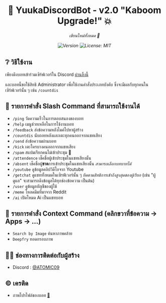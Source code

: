 <h1 align="center">🌈 YuukaDiscordBot - v2.0 "Kaboom Upgrade!" 💥</h1>
<h6 align="center">เขียนใหม่ทั้งหมด 🗿</p>
<p align="center">
  <img alt="Version" src="https://img.shields.io/badge/version-2.0-blue.svg?cacheSeconds=2592000" />
  <a>
    <img alt="License: MIT" src="https://img.shields.io/badge/License-MIT-yellow.svg" />
  </a>
</p>

## ❔ วิธีใช้งาน
เพียงดึงบอทเข้าร่วมเซิร์ฟเวอร์ใน Discord [ผ่านลิ้งนี้](https://discord.com/api/oauth2/authorize?client_id=750733882374225940&permissions=8&scope=bot)

และบอทนี้ขอใช้สิทธิ Administrator เพื่อใช้งานคำสั่งประเภทบังคับ ซึ่งจะมีผลกับทุกคนในเซิร์ฟเวอร์นั้น ๆ เช่น `/countdis`

## 🚀 รายการคำสั่ง Slash Command ที่สามารถใช้งานได้
- `/ping` วัดความเร็วในการตอบสนองของบอท
- `/help` เมนูช่วยเหลือในการใช้งานบอท
- `/feedback` ส่งข้อความหลังไมค์ไปหาผู้สร้าง
- `/countdis` นับถอยหลังและเตะทุกคนออกจากแชทเสียง
- `/send` ส่งข้อความผ่านบอท
- `/kick` เตะใครบางคนออกจากแชทเสียง
- `/spam` สแปมเรียกคนไม่เข้าประชุม 📢
- `/attendence` เช็คชื่อผู้เข้าประชุมในแชทเสียงนั้น
- `/absent` เช็คชื่อผู้**ขาด**การเข้าประชุมในแชทเสียงนั้น *สามารถเลือกบทบาทได้*
- `/youtube` ดูข้อมูลคลิปวิดีโอจาก Youtube
- `/getchat` ดูแชททั้งหมดในเซิรฟ์เวอร์นั้น ๆ *ยึดตามสิทธิการเข้าถึงสูงสุดของผู้เรียก* (เช่น "ผู้ดูแล" จะสามารถดึงข้อมูลได้ทุกช่องข้อความ เป็นต้น)
- `/user` ดูข้อมูลบัญชีของผู้ใช้
- `/meme` โหลดมีมที่มาจาก Reddit
- `/ai` เปิดโหมด Ai เป็นแชทบอท

## 📄 รายการคำสั่ง Context Command (คลิกขวาที่ข้อความ -> Apps -> ...)
- `Search by Image` ค้นหาภาพคล้าย
- `Deepfry` ทอดกรอบภาพ

## 👦🏻 ช่องทางการติดต่อกับผู้สร้าง
* Discord : [@ATOMIC09](https://discords.com/bio/p/atomic09)

## © เครติด
- ภาพโปรไฟล์ของบอท [👀](https://www.pixiv.net/en/artworks/105671379)
